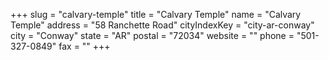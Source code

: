 +++
slug = "calvary-temple"
title = "Calvary Temple"
name = "Calvary Temple"
address = "58 Ranchette Road"
cityIndexKey = "city-ar-conway"
city = "Conway"
state = "AR"
postal = "72034"
website = ""
phone = "501-327-0849"
fax = ""
+++
